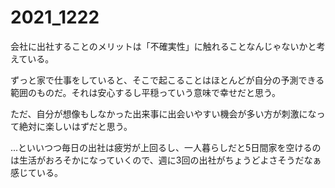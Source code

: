 # 2021_1222

会社に出社することのメリットは「不確実性」に触れることなんじゃないかと考えている。

ずっと家で仕事をしていると、そこで起こることはほとんどが自分の予測できる範囲のものだ。それは安心するし平穏っていう意味で幸せだと思う。

ただ、自分が想像もしなかった出来事に出会いやすい機会が多い方が刺激になって絶対に楽しいはずだと思う。

...といいつつ毎日の出社は疲労が上回るし、一人暮らしだと5日間家を空けるのは生活がおろそかになっていくので、週に3回の出社がちょうどよさそうだなぁ感じている。